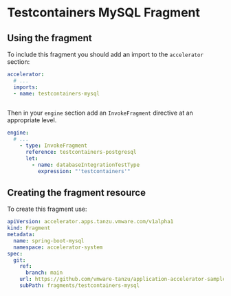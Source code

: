 # Testcontainers MySQL Fragment

## Using the fragment

To include this fragment you should add an import to the `accelerator` section:

```yaml
accelerator:
  # ...
  imports:
  - name: testcontainers-mysql
    
```

Then in your `engine` section add an `InvokeFragment` directive at an appropriate level.

```yaml
engine:
  # ...
    - type: InvokeFragment
      reference: testcontainers-postgresql
      let:
        - name: databaseIntegrationTestType
          expression: "'testcontainers'"
```

## Creating the fragment resource

To create this fragment use:

```yaml
apiVersion: accelerator.apps.tanzu.vmware.com/v1alpha1
kind: Fragment
metadata:
  name: spring-boot-mysql
  namespace: accelerator-system
spec:
  git:
    ref:
      branch: main
    url: https://github.com/vmware-tanzu/application-accelerator-samples.git
    subPath: fragments/testcontainers-mysql
```

